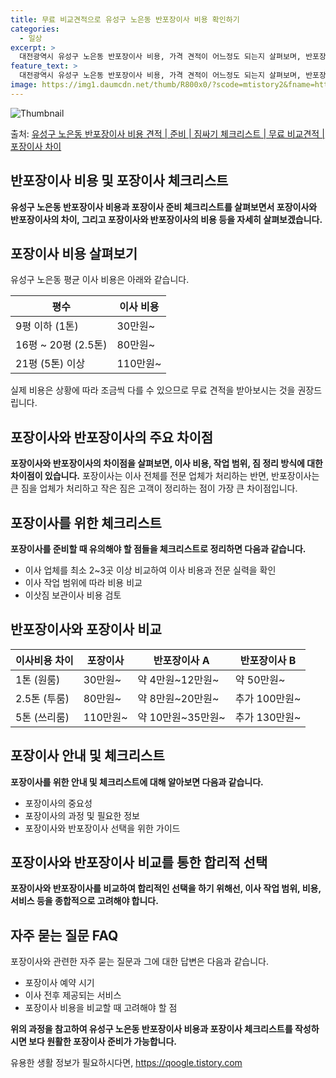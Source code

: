 ```yaml
---
title: 무료 비교견적으로 유성구 노은동 반포장이사 비용 확인하기
categories:
  - 일상
excerpt: >
  대전광역시 유성구 노은동 반포장이사 비용, 가격 견적이 어느정도 되는지 살펴보며, 반포장이사를 준비함에 있어 짐싸기 준비 체크리스트가 무엇인지 보겠습니다. 마지막으로 포장이사와 차이점을 통해 무료 비교견적으로 어떤 것이 더 합리적인 선택인지 공유 드립니다.유성구 노은동 포장이사 견적 샘플 보기 👈 클릭유성구 노은동 포장이사 가격 살펴보기 👈 클릭유성구 노은동 반포장이사 평균 이사 비용평수유성구 노은동 평균 이사 비용원룸 이사9평 이하 (1톤)30만원~투룸/쓰리룸 이사16평 ~ 20평 (2.5톤)80만원~쓰리룸 이사21평 (5톤) ~110만원~우리집 무료 이사견적 받기 👈 클릭포장 vs 반포장: 주요 차이점이사 비용, 작업 범위, 짐 정리 방식에 대한 차이점으로 이사할 때 고려해야 할 요소포장이사는 ..
feature_text: >
  대전광역시 유성구 노은동 반포장이사 비용, 가격 견적이 어느정도 되는지 살펴보며, 반포장이사를 준비함에 있어 짐싸기 준비 체크리스트가 무엇인지 보겠습니다. 마지막으로 포장이사와 차이점을 통해 무료 비교견적으로 어떤 것이 더 합리적인 선택인지 공유 드립니다.유성구 노은동 포장이사 견적 샘플 보기 👈 클릭유성구 노은동 포장이사 가격 살펴보기 👈 클릭유성구 노은동 반포장이사 평균 이사 비용평수유성구 노은동 평균 이사 비용원룸 이사9평 이하 (1톤)30만원~투룸/쓰리룸 이사16평 ~ 20평 (2.5톤)80만원~쓰리룸 이사21평 (5톤) ~110만원~우리집 무료 이사견적 받기 👈 클릭포장 vs 반포장: 주요 차이점이사 비용, 작업 범위, 짐 정리 방식에 대한 차이점으로 이사할 때 고려해야 할 요소포장이사는 ..
image: https://img1.daumcdn.net/thumb/R800x0/?scode=mtistory2&fname=https%3A%2F%2Fblog.kakaocdn.net%2Fdn%2FcbRiLp%2FbtsHbRHMzTa%2FbCt5FwhvR9KujQAZHUPhCk%2Fimg.webp
---
```


![Thumbnail](https://img1.daumcdn.net/thumb/R800x0/?scode=mtistory2&fname=https%3A%2F%2Fblog.kakaocdn.net%2Fdn%2FcbRiLp%2FbtsHbRHMzTa%2FbCt5FwhvR9KujQAZHUPhCk%2Fimg.webp)

<p>출처: <a href="https://qoogle.tistory.com/9688" rel="dofollow">유성구 노은동 반포장이사 비용 견적 | 준비 | 짐싸기 체크리스트 | 무료 비교견적 | 포장이사 차이</a> </p>

## 반포장이사 비용 및 포장이사 체크리스트

**유성구 노은동 반포장이사 비용과 포장이사 준비 체크리스트를 살펴보면서 포장이사와 반포장이사의 차이, 그리고 포장이사와 반포장이사의 비용
등을 자세히 살펴보겠습니다.**

## 포장이사 비용 살펴보기

유성구 노은동 평균 이사 비용은 아래와 같습니다.

평수 | 이사 비용  
---|---  
9평 이하 (1톤) | 30만원~  
16평 ~ 20평 (2.5톤) | 80만원~  
21평 (5톤) 이상 | 110만원~  
  
실제 비용은 상황에 따라 조금씩 다를 수 있으므로 무료 견적을 받아보시는 것을 권장드립니다.

## **포장이사와 반포장이사의 주요 차이점**

**포장이사와 반포장이사의 차이점을 살펴보면, 이사 비용, 작업 범위, 짐 정리 방식에 대한 차이점이 있습니다.** 포장이사는 이사 전체를
전문 업체가 처리하는 반면, 반포장이사는 큰 짐을 업체가 처리하고 작은 짐은 고객이 정리하는 점이 가장 큰 차이점입니다.

## 포장이사를 위한 체크리스트

**포장이사를 준비할 때 유의해야 할 점들을 체크리스트로 정리하면 다음과 같습니다.**

  * 이사 업체를 최소 2~3곳 이상 비교하여 이사 비용과 전문 실력을 확인
  * 이사 작업 범위에 따라 비용 비교
  * 이삿짐 보관이사 비용 검토

## 반포장이사와 포장이사 비교

이사비용 차이 | 포장이사 | 반포장이사 A | 반포장이사 B  
---|---|---|---  
1톤 (원룸) | 30만원~ | 약 4만원~12만원~ | 약 50만원~  
2.5톤 (투룸) | 80만원~ | 약 8만원~20만원~ | 추가 100만원~  
5톤 (쓰리룸) | 110만원~ | 약 10만원~35만원~ | 추가 130만원~  
  
## 포장이사 안내 및 체크리스트

**포장이사를 위한 안내 및 체크리스트에 대해 알아보면 다음과 같습니다.**

  * 포장이사의 중요성
  * 포장이사의 과정 및 필요한 정보
  * 포장이사와 반포장이사 선택을 위한 가이드

## **포장이사와 반포장이사 비교를 통한 합리적 선택**

**포장이사와 반포장이사를 비교하여 합리적인 선택을 하기 위해선, 이사 작업 범위, 비용, 서비스 등을 종합적으로 고려해야 합니다.**

## 자주 묻는 질문 FAQ

포장이사와 관련한 자주 묻는 질문과 그에 대한 답변은 다음과 같습니다.

  * 포장이사 예약 시기
  * 이사 전후 제공되는 서비스
  * 포장이사 비용을 비교할 때 고려해야 할 점

**위의 과정을 참고하여 유성구 노은동 반포장이사 비용과 포장이사 체크리스트를 작성하시면 보다 원활한 포장이사 준비가 가능합니다.**



 

유용한 생활 정보가 필요하시다면, <a href="https://qoogle.tistory.com" rel="dofollow">https://qoogle.tistory.com</a>


